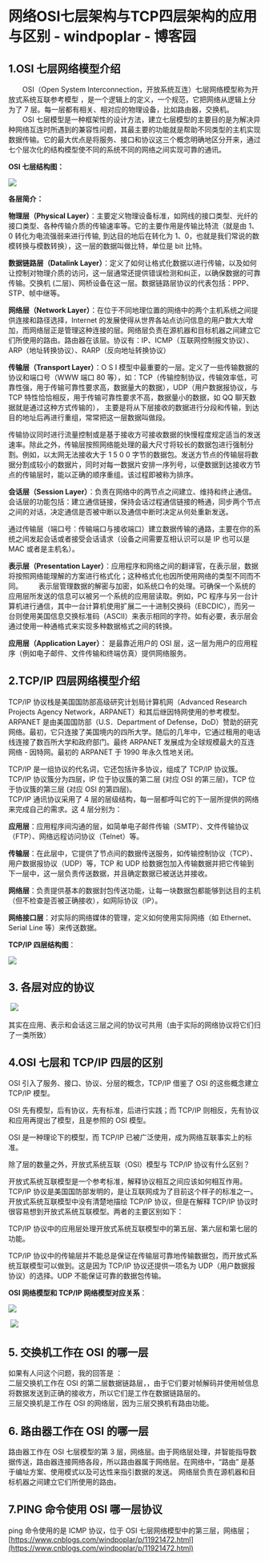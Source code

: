 # 网络OSI七层架构与TCP四层架构的应用与区别 - windpoplar - 博客园
## 1.OSI 七层网络模型介绍

　　OSI（Open System Interconnection，开放系统互连）七层网络模型称为开放式系统互联参考模型 ，是一个逻辑上的定义，一个规范，它把网络从逻辑上分为了 7 层。每一层都有相关、相对应的物理设备，比如路由器，交换机。  
　　OSI 七层模型是一种框架性的设计方法，建立七层模型的主要目的是为解决异种网络互连时所遇到的兼容性问题，其最主要的功能就是帮助不同类型的主机实现数据传输。它的最大优点是将服务、接口和协议这三个概念明确地区分开来，通过七个层次化的结构模型使不同的系统不同的网络之间实现可靠的通讯。

**OSI 七层结构图：** 

![](https://img2018.cnblogs.com/i-beta/1630503/201911/1630503-20191124101258248-774265262.png)

**各层简介：** 

**物理层（Physical Layer）**：主要定义物理设备标准，如网线的接口类型、光纤的接口类型、各种传输介质的传输速率等。它的主要作用是传输比特流（就是由 1、0 转化为电流强弱来进行传输, 到达目的地后在转化为 1、0，也就是我们常说的数模转换与模数转换），这一层的数据叫做比特，单位是 bit 比特。

**数据链路层（Datalink Layer）**：定义了如何让格式化数据以进行传输，以及如何让控制对物理介质的访问，这一层通常还提供错误检测和纠正，以确保数据的可靠传输。交换机 (二层)、网桥设备在这一层。数据链路层协议的代表包括：PPP、STP、帧中继等。

**网络层（Network Layer）**：在位于不同地理位置的网络中的两个主机系统之间提供连接和路径选择，Internet 的发展使得从世界各站点访问信息的用户数大大增加，而网络层正是管理这种连接的层。网络层负责在源机器和目标机器之间建立它们所使用的路由。路由器在该层。协议有：IP、ICMP（互联网控制报文协议）、ARP（地址转换协议）、RARP（反向地址转换协议）

**传输层（Transport Layer）**：O S I 模型中最重要的一层。定义了一些传输数据的协议和端口号（WWW 端口 80 等），如：TCP（传输控制协议，传输效率低，可靠性强，用于传输可靠性要求高，数据量大的数据），UDP（用户数据报协议，与 TCP 特性恰恰相反，用于传输可靠性要求不高，数据量小的数据，如 QQ 聊天数据就是通过这种方式传输的）， 主要是将从下层接收的数据进行分段和传输，到达目的地址后再进行重组，常常把这一层数据叫做段。

传输协议同时进行流量控制或是基于接收方可接收数据的快慢程度规定适当的发送速率。除此之外，传输层按照网络能处理的最大尺寸将较长的数据包进行强制分割。例如，以太网无法接收大于 1 5 0 0 字节的数据包。发送方节点的传输层将数据分割成较小的数据片，同时对每一数据片安排一序列号，以便数据到达接收方节点的传输层时，能以正确的顺序重组。该过程即被称为排序。

**会话层（Session Layer）**：负责在网络中的两节点之间建立、维持和终止通信。 会话层的功能包括：建立通信链接，保持会话过程通信链接的畅通，同步两个节点之间的对话，决定通信是否被中断以及通信中断时决定从何处重新发送。

通过传输层（端口号：传输端口与接收端口）建立数据传输的通路，主要在你的系统之间发起会话或者接受会话请求（设备之间需要互相认识可以是 IP 也可以是 MAC 或者是主机名）。

**表示层（Presentation Layer）**：应用程序和网络之间的翻译官，在表示层，数据将按照网络能理解的方案进行格式化；这种格式化也因所使用网络的类型不同而不同。 　　表示层管理数据的解密与加密，如系统口令的处理。可确保一个系统的应用层所发送的信息可以被另一个系统的应用层读取。例如，PC 程序与另一台计算机进行通信，其中一台计算机使用扩展二一十进制交换码（EBCDIC），而另一台则使用美国信息交换标准码（ASCII）来表示相同的字符。如有必要，表示层会通过使用一种通格式来实现多种数据格式之间的转换。

**应用层（Application Layer）**： 是最靠近用户的 OSI 层，这一层为用户的应用程序（例如电子邮件、文件传输和终端仿真）提供网络服务。

## 2.TCP/IP 四层网络模型介绍

TCP/IP 协议栈是美国国防部高级研究计划局计算机网（Advanced Research Projects Agency Network，ARPANET）和其后继因特网使用的参考模型。ARPANET 是由美国国防部（U.S．Department of Defense，DoD）赞助的研究网络。最初，它只连接了美国境内的四所大学。随后的几年中，它通过租用的电话线连接了数百所大学和政府部门。最终 ARPANET 发展成为全球规模最大的互连网络 - 因特网。最初的 ARPANET 于 1990 年永久性地关闭。

TCP/IP 是一组协议的代名词，它还包括许多协议，组成了 TCP/IP 协议簇。TCP/IP 协议簇分为四层，IP 位于协议簇的第二层 (对应 OSI 的第三层)，TCP 位于协议簇的第三层 (对应 OSI 的第四层)。  
TCP/IP 通讯协议采用了 4 层的层级结构，每一层都呼叫它的下一层所提供的网络来完成自己的需求。这 4 层分别为：

**应用层**：应用程序间沟通的层，如简单电子邮件传输（SMTP）、文件传输协议（FTP）、网络远程访问协议（Telnet）等。

**传输层**：在此层中，它提供了节点间的数据传送服务，如传输控制协议（TCP）、用户数据报协议（UDP）等，TCP 和 UDP 给数据包加入传输数据并把它传输到下一层中，这一层负责传送数据，并且确定数据已被送达并接收。

**网络层**：负责提供基本的数据封包传送功能，让每一块数据包都能够到达目的主机（但不检查是否被正确接收），如网际协议（IP）。

**网络接口层**：对实际的网络媒体的管理，定义如何使用实际网络（如 Ethernet、Serial Line 等）来传送数据。

**TCP/IP 四层结构图**：

![](https://img2018.cnblogs.com/i-beta/1630503/201911/1630503-20191124101534527-776654994.png)

## 3. 各层对应的协议

 ![](https://img2018.cnblogs.com/i-beta/1630503/201911/1630503-20191124101605660-1379925629.png)

其实在应用、表示和会话这三层之间的协议可共用（由于实际的网络协议将它们归了一类所致）

## 4.OSI 七层和 TCP/IP 四层的区别

OSI 引入了服务、接口、协议、分层的概念，TCP/IP 借鉴了 OSI 的这些概念建立 TCP/IP 模型。

OSI 先有模型，后有协议，先有标准，后进行实践；而 TCP/IP 则相反，先有协议和应用再提出了模型，且是参照的 OSI 模型。

OSI 是一种理论下的模型，而 TCP/IP 已被广泛使用，成为网络互联事实上的标准。

除了层的数量之外，开放式系统互联（OSI）模型与 TCP/IP 协议有什么区别？

开放式系统互联模型是一个参考标准，解释协议相互之间应该如何相互作用。TCP/IP 协议是美国国防部发明的，是让互联网成为了目前这个样子的标准之一。开放式系统互联模型中没有清楚地描绘 TCP/IP 协议，但是在解释 TCP/IP 协议时很容易想到开放式系统互联模型。两者的主要区别如下：

TCP/IP 协议中的应用层处理开放式系统互联模型中的第五层、第六层和第七层的功能。

TCP/IP 协议中的传输层并不能总是保证在传输层可靠地传输数据包，而开放式系统互联模型可以做到。这是因为 TCP/IP 协议还提供一项名为 UDP（用户数据报协议）的选择。UDP 不能保证可靠的数据包传输。

**OSI 网络模型和 TCP/IP 网络模型对应关系**：

![](https://img2018.cnblogs.com/i-beta/1630503/201911/1630503-20191124101716171-2042619948.png)

 ![](https://img2018.cnblogs.com/i-beta/1630503/201911/1630503-20191124101748963-418281539.png)

## 5. 交换机工作在 OSI 的哪一层

如果有人问这个问题，我的回答是 ：  
二层交换机工作在 OSI 的第二层数据链路层，，由于它们要对帧解码并使用帧信息将数据发送到正确的接收方，所以它们是工作在数据链路层的。  
三层交换机是工作在 OSI 的网络层，因为三层交换机有路由功能。

## 6. 路由器工作在 OSI 的哪一层

路由器工作在 OSI 七层模型的第 3 层，网络层。由于网络层处理，并智能指导数据传送，路由器连接网络各段，所以路由器属于网络层。在网络中，“路由” 是基于编址方案、使用模式以及可达性来指引数据的发送。 网络层负责在源机器和目标机器之间建立它们所使用的路由。

## 7.PING 命令使用 OSI 哪一层协议

ping 命令使用的是 ICMP 协议，位于 OSI 七层网络模型中的第三层，网络层； 
 [https://www.cnblogs.com/windpoplar/p/11921472.html](https://www.cnblogs.com/windpoplar/p/11921472.html)
